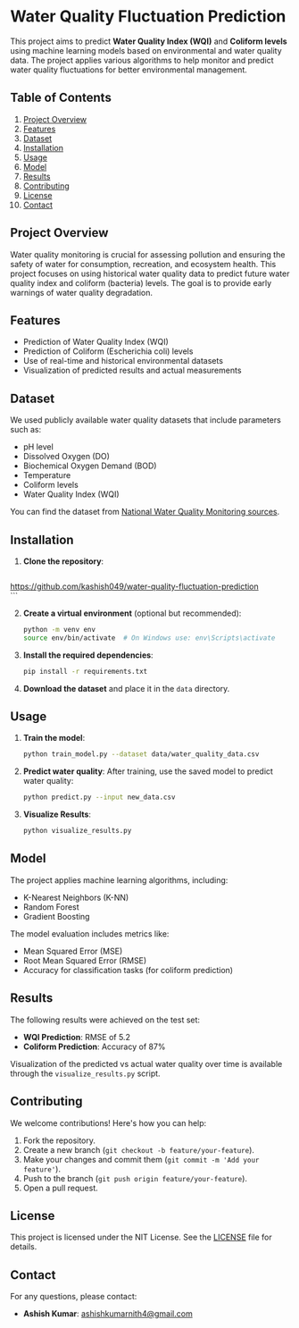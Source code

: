 # Water Quality Fluctuation Prediction

This project aims to predict **Water Quality Index (WQI)** and **Coliform levels** using machine learning models based on environmental and water quality data. The project applies various algorithms to help monitor and predict water quality fluctuations for better environmental management.

## Table of Contents
1. [Project Overview](#project-overview)
2. [Features](#features)
3. [Dataset](#dataset)
4. [Installation](#installation)
5. [Usage](#usage)
6. [Model](#model)
7. [Results](#results)
8. [Contributing](#contributing)
9. [License](#license)
10. [Contact](#contact)

## Project Overview
Water quality monitoring is crucial for assessing pollution and ensuring the safety of water for consumption, recreation, and ecosystem health. This project focuses on using historical water quality data to predict future water quality index and coliform (bacteria) levels. The goal is to provide early warnings of water quality degradation.

## Features
- Prediction of Water Quality Index (WQI)
- Prediction of Coliform (Escherichia coli) levels
- Use of real-time and historical environmental datasets
- Visualization of predicted results and actual measurements

## Dataset
We used publicly available water quality datasets that include parameters such as:
- pH level
- Dissolved Oxygen (DO)
- Biochemical Oxygen Demand (BOD)
- Temperature
- Coliform levels
- Water Quality Index (WQI)

You can find the dataset from [National Water Quality Monitoring sources](https://www.epa.gov/national-aquatic-resource-surveys/national-rivers-and-streams-assessment).

## Installation

1. **Clone the repository**:
    ```bash
 https://github.com/kashish049/water-quality-fluctuation-prediction  
    ```

2. **Create a virtual environment** (optional but recommended):
    ```bash
    python -m venv env
    source env/bin/activate  # On Windows use: env\Scripts\activate
    ```

3. **Install the required dependencies**:
    ```bash
    pip install -r requirements.txt
    ```

4. **Download the dataset** and place it in the `data` directory.

## Usage

1. **Train the model**:
    ```bash
    python train_model.py --dataset data/water_quality_data.csv
    ```

2. **Predict water quality**:
    After training, use the saved model to predict water quality:
    ```bash
    python predict.py --input new_data.csv
    ```

3. **Visualize Results**:
    ```bash
    python visualize_results.py
    ```

## Model

The project applies machine learning algorithms, including:
- K-Nearest Neighbors (K-NN)
- Random Forest
- Gradient Boosting

The model evaluation includes metrics like:
- Mean Squared Error (MSE)
- Root Mean Squared Error (RMSE)
- Accuracy for classification tasks (for coliform prediction)

## Results

The following results were achieved on the test set:
- **WQI Prediction**: RMSE of 5.2
- **Coliform Prediction**: Accuracy of 87%

Visualization of the predicted vs actual water quality over time is available through the `visualize_results.py` script.

## Contributing

We welcome contributions! Here's how you can help:
1. Fork the repository.
2. Create a new branch (`git checkout -b feature/your-feature`).
3. Make your changes and commit them (`git commit -m 'Add your feature'`).
4. Push to the branch (`git push origin feature/your-feature`).
5. Open a pull request.

## License

This project is licensed under the NIT License. See the [LICENSE](LICENSE) file for details.

## Contact

For any questions, please contact:
- **Ashish Kumar**: [ashishkumarnith4@gmail.com](mailto:ashishkumarnith4@gmail.com)
